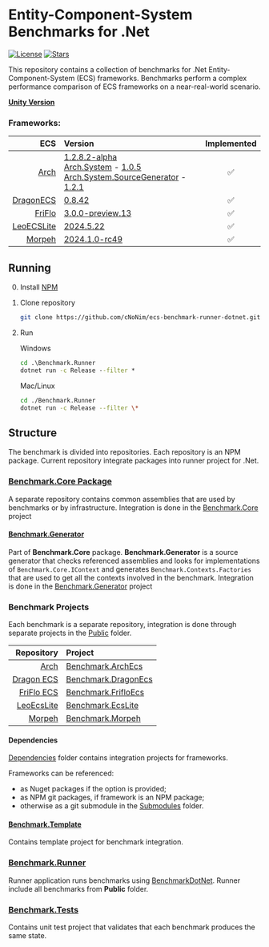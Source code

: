 # Entity-Component-System Benchmarks for .Net

[![License](https://img.shields.io/github/license/cNoNim/ecs-benchmark-runner-dotnet)](https://github.com/cNoNim/ecs-benchmark-runner-dotnet?tab=MIT-1-ov-file#readme)
[![Stars](https://img.shields.io/github/stars/cNoNim/ecs-benchmark-runner-dotnet?color=brightgreen)](https://github.com/cNoNim/ecs-benchmark-runner-dotnet/stargazers)

This repository contains a collection of benchmarks for .Net Entity-Component-System (ECS) frameworks. 
Benchmarks perform a complex performance comparison of ECS frameworks on a near-real-world scenario.

[**Unity Version**](https://github.com/cNoNim/ecs-benchmark-runner-unity)

### Frameworks:
|                                                        ECS | Version                                                                                                                                                                                                                                                                                                                                            | Implemented |
|-----------------------------------------------------------:|:---------------------------------------------------------------------------------------------------------------------------------------------------------------------------------------------------------------------------------------------------------------------------------------------------------------------------------------------------|:-----------:|
|                    [Arch](https://github.com/genaray/Arch) | [1.2.8.2-alpha](https://www.nuget.org/packages/Arch/1.2.8.2-alpha)<br/>[Arch.System](https://github.com/genaray/Arch.Extended) - [1.0.5](https://www.nuget.org/packages/Arch.System/1.0.5)<br/>[Arch.System.SourceGenerator](https://github.com/genaray/Arch.Extended) - [1.2.1](https://www.nuget.org/packages/Arch.System.SourceGenerator/1.2.1) |      ✅     |
|       [DragonECS](https://github.com/DCFApixels/DragonECS) | [0.8.42](https://github.com/DCFApixels/DragonECS/commit/d159bbff4ba661b9c6a8b1a054c729c2c58cbaf8)                                                                                                                                                                                                                                                  |      ✅     |
|      [FriFlo](https://github.com/friflo/Friflo.Engine.ECS) | [3.0.0-preview.13](https://www.nuget.org/packages/Friflo.Engine.ECS/3.0.0-preview.13)                                                                                                                                                                                                                                                              |      ✅     |
|          [LeoECSLite](https://github.com/Leopotam/ecslite) | [2024.5.22](https://github.com/Leopotam/ecslite/releases/tag/2024.5.22)                                                                                                                                                                                                                                                                            |      ✅     |
|               [Morpeh](https://github.com/scellecs/morpeh) | [2024.1.0-rc49](https://github.com/scellecs/morpeh/releases/tag/2024.1.0-rc49)                                                                                                                                                                                                                                                                     |      ✅     |

## Running

0. Install [NPM](https://nodejs.org/en/download/)
1. Clone repository
   ```sh
   git clone https://github.com/cNoNim/ecs-benchmark-runner-dotnet.git
   ```
2. Run

   Windows
   ```cmd
   cd .\Benchmark.Runner
   dotnet run -c Release --filter *
   ```
   Mac/Linux
   ```sh
   cd ./Benchmark.Runner
   dotnet run -c Release --filter \*
   ```

## Structure

The benchmark is divided into repositories. 
Each repository is an NPM package.
Current repository integrate packages into runner project for .Net.

### [Benchmark.Core Package](https://github.com/cNoNim/ecs-benchmark-core)

A separate repository contains common assemblies that are used by benchmarks or by infrastructure.
Integration is done in the [Benchmark.Core](Benchmark.Core) project

#### [Benchmark.Generator](https://github.com/cNoNim/ecs-benchmark-core/tree/main/Runtime/Benchmark.Core/SourceGenerators/Sources~/Benchmark.Generator)

Part of **Benchmark.Core** package.
**Benchmark.Generator** is a source generator that checks referenced assemblies and looks for implementations of `Benchmark.Core.IContext` and generates `Benchmark.Contexts.Factories` that are used to get all the contexts involved in the benchmark.
Integration is done in the [Benchmark.Generator](Benchmark.Generator) project

### Benchmark Projects

Each benchmark is a separate repository, integration is done through separate projects in the [Public](Public) folder.

|                                                      Repository | Project                                           |
|----------------------------------------------------------------:|:--------------------------------------------------|
| [Arch](https://github.com/cNoNim/ecs-benchmark-archecs)         | [Benchmark.ArchEcs](Public/Benchmark.ArchEcs)     |
| [Dragon ECS](https://github.com/cNoNim/ecs-benchmark-dragonecs) | [Benchmark.DragonEcs](Public/Benchmark.DragonEcs) |
| [FriFlo ECS](https://github.com/cNoNim/ecs-benchmark-frifloecs) | [Benchmark.FrifloEcs](Public/Benchmark.FrifloEcs) |
| [LeoEcsLite](https://github.com/cNoNim/ecs-benchmark-ecslite)   | [Benchmark.EcsLite](Public/Benchmark.EcsLite)     |
| [Morpeh](https://github.com/cNoNim/ecs-benchmark-morpeh)        | [Benchmark.Morpeh](Public/Benchmark.Morpeh)       |

#### Dependencies

[Dependencies](Dependencies) folder contains integration projects for frameworks.

Frameworks can be referenced:
* as Nuget packages if the option is provided;
* as NPM git packages, if framework is an NPM package;
* otherwise as a git submodule in the [Submodules](Submodules) folder.

#### [Benchmark.Template](Benchmark.Template)

Contains template project for benchmark integration.

### [Benchmark.Runner](Benchmark.Runner)

Runner application runs benchmarks using [BenchmarkDotNet](https://benchmarkdotnet.org).
Runner include all benchmarks from **Public** folder.

### [Benchmark.Tests](Benchmark.Tests)

Contains unit test project that validates that each benchmark produces the same state.
